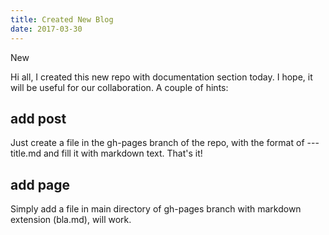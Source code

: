 ```yaml
---
title: Created New Blog
date: 2017-03-30
---
```


New

Hi all, I created this new repo with documentation section today. I hope, it will be useful for our collaboration. A couple of hints:

## add post

Just create a file in the gh-pages branch of the repo, with the format of <YEAR>-<MONTH>-<DAY>-title.md and fill it with markdown text. That's it!

## add page

Simply add a file in main directory of gh-pages branch with markdown extension (bla.md), will work.

